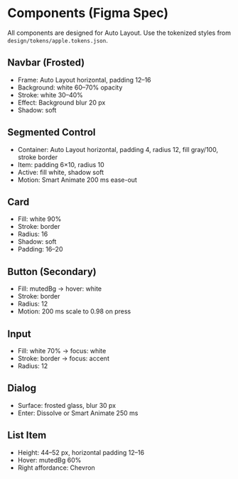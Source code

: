 # Components (Figma Spec)

All components are designed for Auto Layout. Use the tokenized styles from `design/tokens/apple.tokens.json`.

## Navbar (Frosted)
- Frame: Auto Layout horizontal, padding 12–16
- Background: white 60–70% opacity
- Stroke: white 30–40%
- Effect: Background blur 20 px
- Shadow: soft

## Segmented Control
- Container: Auto Layout horizontal, padding 4, radius 12, fill gray/100, stroke border
- Item: padding 6×10, radius 10
- Active: fill white, shadow soft
- Motion: Smart Animate 200 ms ease-out

## Card
- Fill: white 90%
- Stroke: border
- Radius: 16
- Shadow: soft
- Padding: 16–20

## Button (Secondary)
- Fill: mutedBg → hover: white
- Stroke: border
- Radius: 12
- Motion: 200 ms scale to 0.98 on press

## Input
- Fill: white 70% → focus: white
- Stroke: border → focus: accent
- Radius: 12

## Dialog
- Surface: frosted glass, blur 30 px
- Enter: Dissolve or Smart Animate 250 ms

## List Item
- Height: 44–52 px, horizontal padding 12–16
- Hover: mutedBg 60%
- Right affordance: Chevron